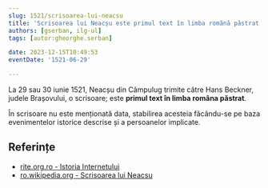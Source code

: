 ```yaml
---
slug: 1521/scrisoarea-lui-neacsu
title: 'Scrisoarea lui Neacșu este primul text în limba română păstrat'
authors: [gserban, ilg-ul]
tags: [autor:gheorghe.serban]

date: 2023-12-15T10:49:53
eventDate: '1521-06-29'

---
```


La 29 sau 30 iunie 1521, Neacșu din Câmpulug trimite către Hans Beckner,
judele Brașovului, o scrisoare; este **primul text în limba româna păstrat**.

<!-- truncate -->

În scrisoare nu este menționată data, stabilirea acesteia făcându-se pe
baza evenimentelor istorice descrise și a persoanelor implicate.

## Referințe

- [rite.org.ro - Istoria Internetului](https://rite.org.ro/istoria-internetului/)
- [ro.wikipedia.org - Scrisoarea lui Neacsu](https://ro.wikipedia.org/wiki/Scrisoarea_lui_Neacșu)
